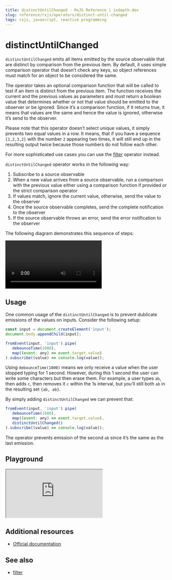 ```yaml
---
title: distinctUntilChanged - RxJS Reference | indepth.dev
slug: reference/rxjs/operators/distinct-until-changed
tags: rxjs, javascript, reactive programming
---
```


# distinctUntilChanged

`distinctUntilChanged` emits all items emitted by the source observable that are distinct by comparison from the previous item. By default, it uses simple comparison operator that doesn’t check any keys, so object references must match for an object to be considered the same.

The operator takes an optional comparison function that will be called to test if an item is distinct from the previous item. The function receives the current and the previous values as parameters and must return a boolean value that determines whether or not that value should be emitted to the observer or be ignored. Since it’s a comparison function, if it returns true, it means that values are the same and hence the value is ignored, otherwise it’s send to the observer.

Please note that this operator doesn’t select unique values, it simply prevents two equal values in a row. It means, that if you have a sequence `{1,2,3,2}` with the number `2` appearing two times, it will still end up in the resulting output twice because those numbers do not follow each other. 

For more sophisticated use cases you can use the [filter](https://indepth.dev/reference/rxjs/operators/filter) operator instead.

`distinctUntilChanged` operator works in the following way:

1. Subscribe to a source observable
2. When a new value arrives from a source observable, run a comparison with the previous value either using a comparison function if provided or the strict comparison operator
3. If values match, ignore the current value, otherwise, send the value to the observer
4. Once the source observable completes, send the complete notification to the observer
5. If the source observable throws an error, send the error notification to the observer

The following diagram demonstrates this sequence of steps:

<video>
    <source src="https://images.indepth.dev/references/rxjs/operators/distinct-until-changed.mp4" type="video/mp4">
</video>

## Usage
One common usage of the `distinctUntilChanged` is to prevent dublicate emissions of the values on inputs. Consider the following setup:

```javascript
const input = document.createElement('input');
document.body.appendChild(input);

fromEvent(input, 'input').pipe(
   debounceTime(1000),
   map((event: any) => event.target.value)
).subscribe((value) => console.log(value));
```

Using `debounceTime(1000)` means we only receive a value when the user stopped typing for 1 second. However, during this 1 second the user can write some characters but then erase them. For example, a user types `ab`, then adds `c`, then removes it `c` within the 1s interval, but you’ll still both `ab` in the resulting set `{ab, ab}`.

By simply adding `distinctUntilChanged` we can prevent that:

```javascript
fromEvent(input, 'input').pipe(
   debounceTime(1000),
   map((event: any) => event.target.value),
   distinctUntilChanged()
).subscribe((value) => console.log(value));
```

The operator prevents emission of the second `ab` since it’s the same as the last emission.


## Playground

<iframe src="https://stackblitz.com/edit/indepth-rxjs-distinct-until-changed?embed=1&file=index.ts"></iframe>

## Additional resources

- [Official documentation](https://rxjs.dev/api/operators/distinctUntilChanged)

## See also

- [filter](https://indepth.dev/reference/rxjs/operators/filter)
